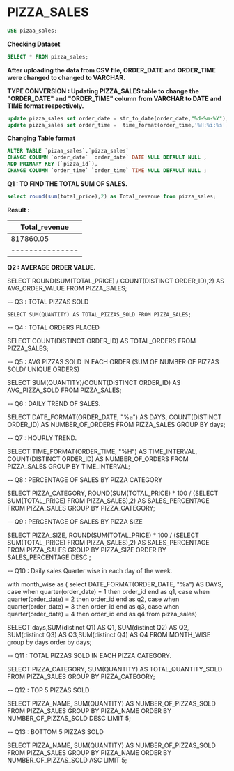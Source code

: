 # PIZZA_SALES

````SQL
USE pizaa_sales;
````

**Checking Dataset**

````sql
SELECT * FROM pizza_sales;
````


**After uploading the data from CSV file, ORDER_DATE and ORDER_TIME were changed to changed to VARCHAR.**

**TYPE CONVERSION : Updating PIZZA_SALES table to change the "ORDER_DATE" and "ORDER_TIME" column from VARCHAR to DATE and TIME format respectively.**

````sql
update pizza_sales set order_date = str_to_date(order_date,"%d-%m-%Y");
update pizza_sales set order_time =  time_format(order_time,'%H:%i:%s');
````
**Changing Table format**

````sql
ALTER TABLE `pizaa_sales`.`pizza_sales` 
CHANGE COLUMN `order_date` `order_date` DATE NULL DEFAULT NULL ,
ADD PRIMARY KEY (`pizza_id`),
CHANGE COLUMN `order_time` `order_time` TIME NULL DEFAULT NULL ;
````

**Q1 : TO FIND THE TOTAL SUM OF SALES.**

````sql
select round(sum(total_price),2) as Total_revenue from pizza_sales;
````
**Result :**

| Total_revenue |
|---------------|
|     817860.05 |
|---------------|


**Q2 : AVERAGE ORDER VALUE.**

SELECT ROUND(SUM(TOTAL_PRICE) / COUNT(DISTINCT ORDER_ID),2) AS AVG_ORDER_VALUE FROM PIZZA_SALES;

-- Q3 : TOTAL PIZZAS SOLD

	SELECT SUM(QUANTITY) AS TOTAL_PIZZAS_SOLD FROM PIZZA_SALES;

-- Q4 : TOTAL ORDERS PLACED

SELECT COUNT(DISTINCT ORDER_ID) AS TOTAL_ORDERS FROM PIZZA_SALES;

-- Q5 : AVG PIZZAS SOLD IN EACH ORDER (SUM OF NUMBER OF PIZZAS SOLD/ UNIQUE ORDERS)

SELECT SUM(QUANTITY)/COUNT(DISTINCT ORDER_ID) AS AVG_PIZZA_SOLD FROM PIZZA_SALES;

-- Q6 : DAILY TREND OF SALES.

SELECT DATE_FORMAT(ORDER_DATE, "%a") AS DAYS, COUNT(DISTINCT ORDER_ID) AS NUMBER_OF_ORDERS
FROM PIZZA_SALES
GROUP BY days;


-- Q7 : HOURLY TREND.

SELECT TIME_FORMAT(ORDER_TIME, "%H") AS TIME_INTERVAL, COUNT(DISTINCT ORDER_ID) AS NUMBER_OF_ORDERS
FROM PIZZA_SALES
GROUP BY TIME_INTERVAL;


-- Q8 : PERCENTAGE OF SALES BY PIZZA CATEGORY

SELECT PIZZA_CATEGORY, ROUND(SUM(TOTAL_PRICE) * 100 / (SELECT SUM(TOTAL_PRICE) FROM PIZZA_SALES),2) AS SALES_PERCENTAGE
FROM PIZZA_SALES
GROUP BY PIZZA_CATEGORY;


-- Q9 : PERCENTAGE OF SALES BY PIZZA SIZE

SELECT PIZZA_SIZE, ROUND(SUM(TOTAL_PRICE) * 100 / (SELECT SUM(TOTAL_PRICE) FROM PIZZA_SALES),2) AS SALES_PERCENTAGE
FROM PIZZA_SALES
GROUP BY PIZZA_SIZE
ORDER BY SALES_PERCENTAGE DESC ;


-- Q10 : Daily sales Quarter wise in each day of the week.

with month_wise as (
select DATE_FORMAT(ORDER_DATE, "%a") AS DAYS, case when quarter(order_date) = 1  then order_id end as q1,
case when quarter(order_date) = 2  then order_id end as q2,
case when quarter(order_date) = 3  then order_id end as q3,
case when quarter(order_date) = 4  then order_id end as q4
from pizza_sales)

SELECT  days,SUM(distinct Q1) AS Q1, SUM(distinct Q2) AS Q2, SUM(distinct Q3) AS Q3,SUM(distinct Q4) AS Q4
FROM MONTH_WISE
group by days
order by days;


-- Q11 : TOTAL PIZZAS SOLD IN EACH PIZZA CATEGORY.

SELECT PIZZA_CATEGORY, SUM(QUANTITY) AS TOTAL_QUANTITY_SOLD
FROM PIZZA_SALES
GROUP BY PIZZA_CATEGORY;


-- Q12 : TOP 5 PIZZAS SOLD

SELECT PIZZA_NAME, SUM(QUANTITY) AS NUMBER_OF_PIZZAS_SOLD
FROM PIZZA_SALES
GROUP BY PIZZA_NAME
ORDER BY NUMBER_OF_PIZZAS_SOLD DESC
LIMIT 5;


-- Q13 : BOTTOM 5 PIZZAS SOLD

SELECT PIZZA_NAME, SUM(QUANTITY) AS NUMBER_OF_PIZZAS_SOLD
FROM PIZZA_SALES
GROUP BY PIZZA_NAME
ORDER BY NUMBER_OF_PIZZAS_SOLD ASC
LIMIT 5;
